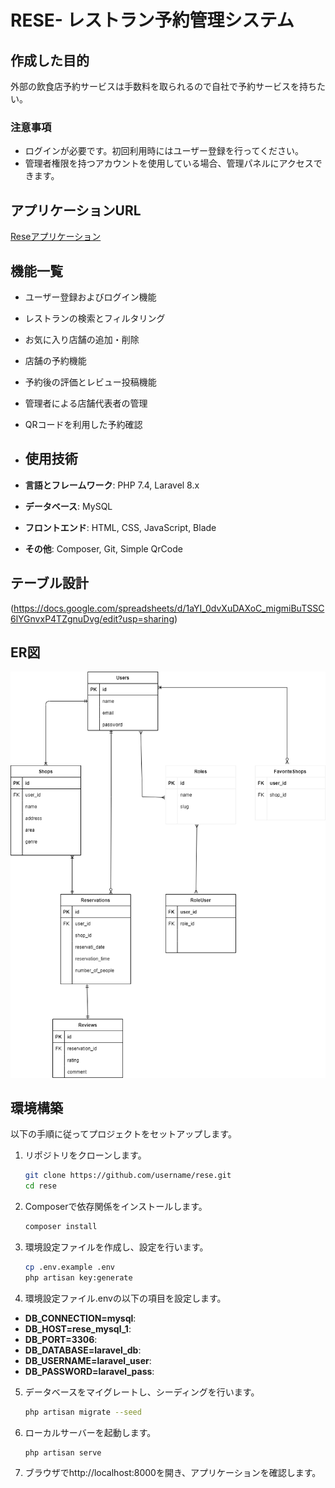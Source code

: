 # RESE- レストラン予約管理システム
## 作成した目的
外部の飲食店予約サービスは手数料を取られるので自社で予約サービスを持ちたい。
### 注意事項
- ログインが必要です。初回利用時にはユーザー登録を行ってください。
- 管理者権限を持つアカウントを使用している場合、管理パネルにアクセスできます。

## アプリケーションURL
[Reseアプリケーション](https://rese-app.example.com)

## 機能一覧
- ユーザー登録およびログイン機能
- レストランの検索とフィルタリング
- お気に入り店舗の追加・削除
- 店舗の予約機能
- 予約後の評価とレビュー投稿機能
- 管理者による店舗代表者の管理
- QRコードを利用した予約確認

- ## 使用技術
- **言語とフレームワーク**: PHP 7.4, Laravel 8.x
- **データベース**: MySQL
- **フロントエンド**: HTML, CSS, JavaScript, Blade
- **その他**: Composer, Git, Simple QrCode

## テーブル設計
(https://docs.google.com/spreadsheets/d/1aYI_0dvXuDAXoC_migmiBuTSSC6lYGnvxP4TZgnuDvg/edit?usp=sharing)

## ER図
![ER図](images/image.png)


## 環境構築
以下の手順に従ってプロジェクトをセットアップします。

1. リポジトリをクローンします。
   ```bash
   git clone https://github.com/username/rese.git
   cd rese
2. Composerで依存関係をインストールします。
   ```bash
   composer install
3. 環境設定ファイルを作成し、設定を行います。
   ```bash
   cp .env.example .env
   php artisan key:generate
4. 環境設定ファイル.envの以下の項目を設定します。
- **DB_CONNECTION=mysql**:
- **DB_HOST=rese_mysql_1**:
- **DB_PORT=3306**:
- **DB_DATABASE=laravel_db**:
- **DB_USERNAME=laravel_user**:
- **DB_PASSWORD=laravel_pass**:
5. データベースをマイグレートし、シーディングを行います。
   ```bash
   php artisan migrate --seed
6. ローカルサーバーを起動します。
   ```bash
   php artisan serve
7. ブラウザでhttp://localhost:8000を開き、アプリケーションを確認します。

